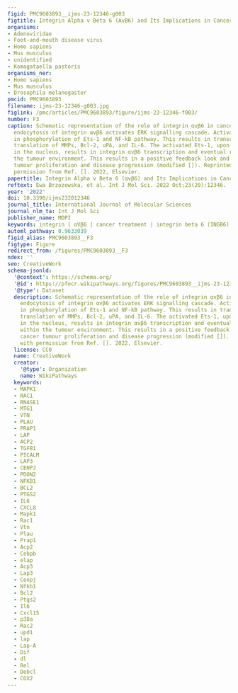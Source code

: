 ```yaml
---
figid: PMC9603893__ijms-23-12346-g003
figtitle: Integrin Alpha v Beta 6 (AvB6) and Its Implications in Cancer Treatment
organisms:
- Adenoviridae
- Foot-and-mouth disease virus
- Homo sapiens
- Mus musculus
- unidentified
- Komagataella pastoris
organisms_ner:
- Homo sapiens
- Mus musculus
- Drosophila melanogaster
pmcid: PMC9603893
filename: ijms-23-12346-g003.jpg
figlink: /pmc/articles/PMC9603893/figure/ijms-23-12346-f003/
number: F3
caption: Schematic representation of the role of integrin αvβ6 in cancer. Clathrin-dependent
  endocytosis of integrin αvβ6 activates ERK signalling cascade. Activated ERK results
  in phosphorylation of Ets-1 and NF-kB pathway. This results in transcription and
  translation of MMPs, Bcl-2, uPA, and IL-6. The activated Ets-1, upon localizing
  in the nucleus, results in integrin αvβ6 transcription and eventual recycling within
  the tumour environment. This results in a positive feedback look and promotes cancer
  tumour proliferation and disease progression (modified []). Reprinted/adapted with
  permission from Ref. []. 2022, Elsevier.
papertitle: Integrin Alpha v Beta 6 (αvβ6) and Its Implications in Cancer Treatment.
reftext: Ewa Brzozowska, et al. Int J Mol Sci. 2022 Oct;23(20):12346.
year: '2022'
doi: 10.3390/ijms232012346
journal_title: International Journal of Molecular Sciences
journal_nlm_ta: Int J Mol Sci
publisher_name: MDPI
keywords: integrin | αVβ6 | cancer treatment | integrin beta 6 (INGB6)
automl_pathway: 0.9633039
figid_alias: PMC9603893__F3
figtype: Figure
redirect_from: /figures/PMC9603893__F3
ndex: ''
seo: CreativeWork
schema-jsonld:
  '@context': https://schema.org/
  '@id': https://pfocr.wikipathways.org/figures/PMC9603893__ijms-23-12346-g003.html
  '@type': Dataset
  description: Schematic representation of the role of integrin αvβ6 in cancer. Clathrin-dependent
    endocytosis of integrin αvβ6 activates ERK signalling cascade. Activated ERK results
    in phosphorylation of Ets-1 and NF-kB pathway. This results in transcription and
    translation of MMPs, Bcl-2, uPA, and IL-6. The activated Ets-1, upon localizing
    in the nucleus, results in integrin αvβ6 transcription and eventual recycling
    within the tumour environment. This results in a positive feedback look and promotes
    cancer tumour proliferation and disease progression (modified []). Reprinted/adapted
    with permission from Ref. []. 2022, Elsevier.
  license: CC0
  name: CreativeWork
  creator:
    '@type': Organization
    name: WikiPathways
  keywords:
  - MAPK1
  - RAC1
  - RNASE1
  - MTG1
  - VTN
  - PLAU
  - PRAP1
  - LAP
  - ACP2
  - TGFB1
  - PICALM
  - LAP3
  - CENPJ
  - PDON2
  - NFKB1
  - BCL2
  - PTGS2
  - IL6
  - CXCL8
  - Mapk1
  - Rac1
  - Vtn
  - Plau
  - Prap1
  - Acp2
  - Cebpb
  - elap
  - Acp3
  - Lap3
  - Cenpj
  - Nfkb1
  - Bcl2
  - Ptgs2
  - Il6
  - Cxcl15
  - p38a
  - Rac2
  - upd1
  - lap
  - Lap-A
  - Dif
  - dl
  - Rel
  - Debcl
  - COX2
---
```

